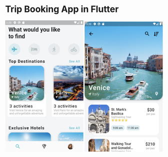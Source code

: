 # Trip Booking App in Flutter

<p float="left">
  <img src="/assets/images/app-preview-1.png" width="250" />
  <img src="/assets/images/app-preview-2.png" width="250" /> 
</p>
